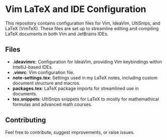 # Vim LaTeX and IDE Configuration

This repository contains configuration files for Vim, IdeaVim, UltiSnips, and LaTeX (VimTeX). 
These files are set up to streamline editing and compiling LaTeX documents in both Vim and JetBrains IDEs.

## Files

- **.ideavimrc**: Configuration for IdeaVim, providing Vim keybindings within IntelliJ-based IDEs.
- **.vimrc**: Vim configuration file.
- **note-settings.tex**: Settings used in my LaTeX notes, including custom document structure and macros.
- **packages.tex**: LaTeX package imports for streamlined use in documents.
- **tex.snippets**: UltiSnips snippets for LaTeX to mostly for mathemathical formulas and advanced math courses.

## Contributing
Feel free to contribute, suggest improvements, or raise issues.
